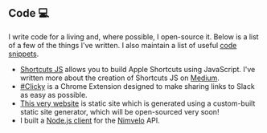 ## Code 💻

I write code for a living and, where possible, I open-source it. Below is a list of a few of the things I've written. I also maintain a list of useful [code snippets](/snippets).


- [Shortcuts JS](https://shortcuts.fun) allows you to build Apple Shortcuts using JavaScript. I've written more about the creation of Shortcuts JS on [Medium](https://medium.com/shortcutsjs).
- [#Clicky](https://github.com/joshfarrant/slack-clicky) is a Chrome Extension designed to make sharing links to Slack as easy as possible.
- [This very website](https://github.com/joshfarrant/josh-farrant-me) is static site which is generated using a custom-built static site generator, which will be open-sourced very soon!
- I built a [Node.js client](https://github.com/Nimvelo/node-client) for the [Nimvelo](https://www.nimvelo.com) API.
